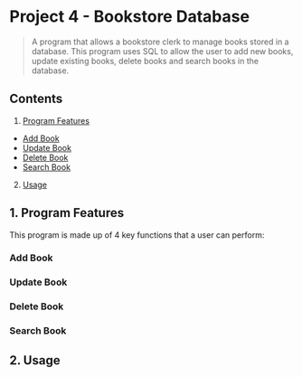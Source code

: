 # Project 4 - Bookstore Database
>A program that allows a bookstore clerk to manage books stored in a database. This program uses SQL to allow the user to add new books, update existing books, delete books and search books in the database.

## Contents 
1. [Program Features](https://github.com/ZarahS/Capstone-Projects/tree/main/Project%204%20-%20%20Bookstore%20Database#1-program-features)
- [Add Book](https://github.com/ZarahS/Capstone-Projects/tree/main/Project%204%20-%20%20Bookstore%20Database#add-book)
- [Update Book](https://github.com/ZarahS/Capstone-Projects/tree/main/Project%204%20-%20%20Bookstore%20Database#update-book)
- [Delete Book](https://github.com/ZarahS/Capstone-Projects/tree/main/Project%204%20-%20%20Bookstore%20Database#delete-book)
- [Search Book](https://github.com/ZarahS/Capstone-Projects/tree/main/Project%204%20-%20%20Bookstore%20Database#search-book)
2. [Usage](https://github.com/ZarahS/Capstone-Projects/tree/main/Project%204%20-%20%20Bookstore%20Database#2-usage)

## 1. Program Features

This program is made up of 4 key functions that a user can perform:

### Add Book

### Update Book

### Delete Book

### Search Book


## 2. Usage

